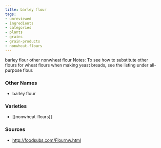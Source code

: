 ```yaml
---
title: barley flour
tags:
- unreviewed
- ingredients
- categories
- plants
- grains
- grain-products
- nonwheat-flours
---
```

barley flour other nonwheat flour Notes: To see how to substitute other flours for wheat flours when making yeast breads, see the listing under all-purpose flour.

### Other Names

* barley flour

### Varieties

* [[nonwheat-flours]]

### Sources
* http://foodsubs.com/Flournw.html
